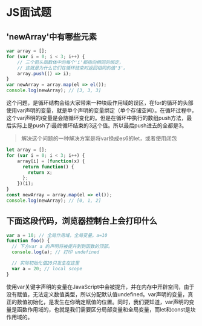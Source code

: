 # JS面试题

## 'newArray'中有哪些元素

``` js
var array = [];
for (var i = 0; i < 3; i++) {
    // 三个箭头函数体中的每个'i'都指向相同的绑定，
    // 这就是为什么它们在循环结束时返回相同的值'3'。
    array.push(() => i);
}
var newArray = array.map(el => el());
console.log(newArray); // [3, 3, 3]
```

这个问题，是循环结构会给大家带来一种块级作用域的误区，在for的循环的头部使用var声明的变量，就是单个声明的变量绑定（单个存储空间）。在循环过程中，这个var声明的i变量是会随循环变化的。但是在循环中执行的数组push方法，最后实际上是push了i最终循环结束的3这个值。所以最后push进去的全都是3。

> 解决这个问题的一种解决方案是将var换成es6的let，或者使用闭包

``` js
let array = [];
for (var i = 0; i < 3; i++) {
    array[i] = (function(x) {
      return function() {
        return x;
      };
    })(i);
}
const newArray = array.map(el => el());
console.log(newArray); // [0, 1, 2]
```

## 下面这段代码，浏览器控制台上会打印什么

``` js
var a = 10; // 全局作用域，全局变量。a=10
function foo() {
  // 下方var a 的声明将被提升到到函数的顶部。
  console.log(a); // 打印 undefined

  // 实际初始化值20只发生在这里
  var a = 20; // local scope
}
```

使用var关键字声明的变量在JavaScript中会被提升，并在内存中开辟空间，由于没有赋值，无法定义数值类型，所以分配默认值undefined。var声明的变量，真正的数值初始化，是发生在你确定赋值的位置。同时，我们要知道，var声明的变量是函数作用域的，也就是我们需要区分局部变量和全局变量，而let和const是块作用域的。
